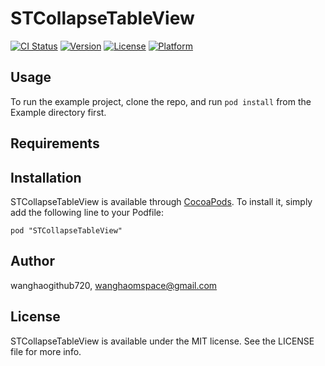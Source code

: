 # STCollapseTableView

[![CI Status](http://img.shields.io/travis/wanghaogithub720/STCollapseTableView.svg?style=flat)](https://travis-ci.org/wanghaogithub720/STCollapseTableView)
[![Version](https://img.shields.io/cocoapods/v/STCollapseTableView.svg?style=flat)](http://cocoadocs.org/docsets/STCollapseTableView)
[![License](https://img.shields.io/cocoapods/l/STCollapseTableView.svg?style=flat)](http://cocoadocs.org/docsets/STCollapseTableView)
[![Platform](https://img.shields.io/cocoapods/p/STCollapseTableView.svg?style=flat)](http://cocoadocs.org/docsets/STCollapseTableView)

## Usage

To run the example project, clone the repo, and run `pod install` from the Example directory first.

## Requirements

## Installation

STCollapseTableView is available through [CocoaPods](http://cocoapods.org). To install
it, simply add the following line to your Podfile:

    pod "STCollapseTableView"

## Author

wanghaogithub720, wanghaomspace@gmail.com

## License

STCollapseTableView is available under the MIT license. See the LICENSE file for more info.

